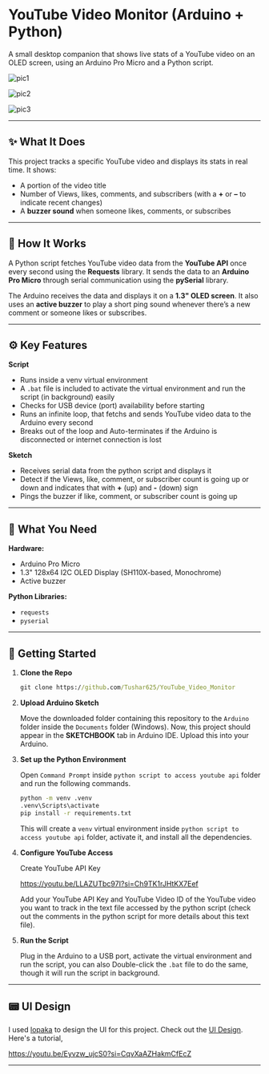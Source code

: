 # YouTube Video Monitor (Arduino + Python)

A small desktop companion that shows live stats of a YouTube video on an OLED screen, using an Arduino Pro Micro and a Python script.

![pic1](https://github.com/user-attachments/assets/56501f45-d0de-41e4-b42f-5e88aa3a3c42)

![pic2](https://github.com/user-attachments/assets/de520bbc-f1c0-4c62-9e7c-bc7d4e2a6c60)

![pic3](https://github.com/user-attachments/assets/090aa0a1-8404-4f21-8a35-e7f26d016da8)

---

## ✨ What It Does

This project tracks a specific YouTube video and displays its stats in real time. It shows:

* A portion of the video title
* Number of Views, likes, comments, and subscribers (with a **+** or **–** to indicate recent changes)
* A **buzzer sound** when someone likes, comments, or subscribes

---

## 🔧 How It Works

A Python script fetches YouTube video data from the **YouTube API** once every second using the **Requests** library. It sends the data to an **Arduino Pro Micro** through serial communication using the **pySerial** library.

The Arduino receives the data and displays it on a **1.3" OLED screen**. It also uses an **active buzzer** to play a short ping sound whenever there’s a new comment or someone likes or subscribes.

---

## ⚙️ Key Features

**Script**

* Runs inside a venv virtual environment
* A `.bat` file is included to activate the virtual environment and run the script (in background) easily
* Checks for USB device (port) availability before starting
* Runs an infinite loop, that fetchs and sends YouTube video data to the Arduino every second
* Breaks out of the loop and Auto-terminates if the Arduino is disconnected or internet connection is lost

**Sketch**

* Receives serial data from the python script and displays it
* Detect if the Views, like, comment, or subscriber count is going up or down and indicates that with **+** (up) and **-** (down) sign
* Pings the buzzer if like, comment, or subscriber count is going up

---

## 🧰 What You Need

**Hardware:**

* Arduino Pro Micro
* 1.3" 128x64 I2C OLED Display (SH110X-based, Monochrome)
* Active buzzer

**Python Libraries:**

* `requests`
* `pyserial`

---

## 🚀 Getting Started

1. **Clone the Repo**

   ```cmd
   git clone https://github.com/Tushar625/YouTube_Video_Monitor
   ```

2. **Upload Arduino Sketch**
   
   Move the downloaded folder containing this repository to the `Arduino` folder inside the `Documents` folder (Windows). Now, this project should appear in the **SKETCHBOOK** tab in Arduino IDE. Upload this into your Arduino.

3. **Set up the Python Environment**

   Open `Command Prompt` inside `python script to access youtube api` folder and run the following commands. 
   
   ```cmd
   python -m venv .venv
   .venv\Scripts\activate
   pip install -r requirements.txt
   ```

   This will create a `venv` virtual environment inside `python script to access youtube api` folder, activate it, and install all the dependencies.

4. **Configure YouTube Access**

   Create YouTube API Key

   https://youtu.be/LLAZUTbc97I?si=Ch9TK1rJHtKX7Eef

   Add your YouTube API Key and YouTube Video ID of the YouTube video you want to track in the text file accessed by the python script (check out the comments in the python script for more details about this text file).

5. **Run the Script**
   
   Plug in the Arduino to a USB port, activate the virtual environment and run the script, you can also Double-click the `.bat` file to do the same, though it will run the script in background.

---

## 📟 UI Design

I used [lopaka](http://lopaka.app/) to design the UI for this project. Check out the [UI Design](https://lopaka.app/gallery/7867/16273). Here's a tutorial,

https://youtu.be/Eyvzw_ujcS0?si=CqvXaAZHakmCfEcZ

---
